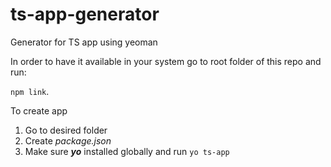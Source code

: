 # ts-app-generator

Generator for TS app using yeoman

In order to have it available in your system go to root folder of this repo and run:

`npm link`.

To create app

1. Go to desired folder
1. Create _package.json_
1. Make sure **_yo_** installed globally and run `yo ts-app`
